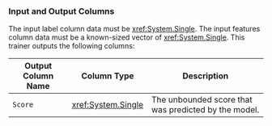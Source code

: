 ### Input and Output Columns
The input label column data must be <xref:System.Single>.
The input features column data must be a known-sized vector of <xref:System.Single>.
This trainer outputs the following columns:

| Output Column Name | Column Type | Description|
| -- | -- | -- |
| `Score` | <xref:System.Single> | The unbounded score that was predicted by the model.|